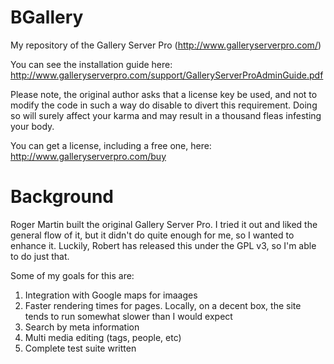 BGallery
========

My repository of the Gallery Server Pro (http://www.galleryserverpro.com/)

You can see the installation guide here:
http://www.galleryserverpro.com/support/GalleryServerProAdminGuide.pdf

Please note, the original author asks that a license key be used, and not to modify the code in such a way do disable to divert this requirement.  Doing so will surely affect your karma and may result in a thousand fleas infesting your body.  

You can get a license, including a free one, here: http://www.galleryserverpro.com/buy 


Background
==========
Roger Martin built the original Gallery Server Pro.  I tried it out and liked the general flow of it, but it didn't do quite enough for me, so I wanted to enhance it.  Luckily, Robert has released this under the GPL v3, so I'm able to do just that.

Some of my goals for this are:
1) Integration with Google maps for imaages
2) Faster rendering times for pages.  Locally, on a decent box, the site tends to run somewhat slower than I would expect
3) Search by meta information
4) Multi media editing (tags, people, etc)
5) Complete test suite written

